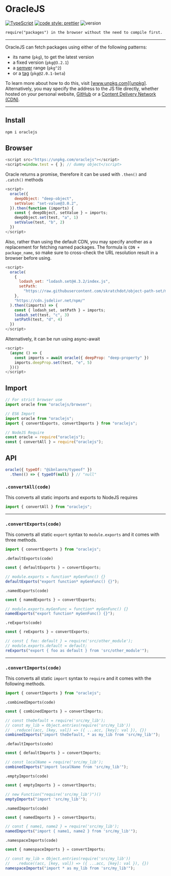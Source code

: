# OracleJS

[![TypeScript][typescript-badge]][typescript]
[![code style: prettier][prettier-badge]][prettier]
![version][version-badge]

```markdown
require("packages") in the browser without the need to compile first.
```

---

OracleJS can fetch packages using either of the following patterns:

- its name (`pkg`), to get the latest version
- a fixed version (`pkg@3.2.1`)
- a [semver][semver] range (`pkg^2`)
- or a [tag][tag] (`pkg@2.0.1-beta`)

To learn more about how to do this, visit [www.unpkg.com][unpkg]. Alternatively, you may specify the address to the JS file directly, whether hosted on your personal website, [GitHub][github] or a [Content Delivery Network (CDN)][cdn].

---

## Install

```bash
npm i oraclejs
```

## Browser

```javascript
<script src="https://unpkg.com/oraclejs"></script>
<script>window.test = { }; // dummy object</script>
```

Oracle returns a promise, therefore it can be used with `.then()` and `.catch()` methods

```javascript
<script>
  oracle({
    deepObject: "deep-object",
    setValue: "set-value@3.0.2",
  }).then(function (imports) {
    const { deepObject, setValue } = imports;
    deepObject.set(test, "a", 1)
    setValue(test, "b", 2)
  })
</script>
```

Also, rather than using the default CDN, you may specify another as a replacement for fetching named packages. The formula is `CDN + package_name`, so make sure to cross-check the URL resolution result in a browser before using.

```javascript
<script>
  oracle(
    {
      lodash_set: "lodash.set@4.3.2/index.js",
      setPath:
        "https://raw.githubusercontent.com/skratchdot/object-path-set/master/index.js",
    },
    "https://cdn.jsdelivr.net/npm/"
  ).then((imports) => {
    const { lodash_set, setPath } = imports;
    lodash_set(test, "c", 3)
    setPath(test, "d", 4)
  })
</script>
```

Alternatively, it can be run using async-await

```javascript
<script>
  (async () => {
    const imports = await oracle({ deepProp: "deep-property" })
    imports.deepProp.set(test, "e", 5)
  })()
</script>
```

## Import

```javascript
// For strict browser use
import oracle from "oraclejs/browser";

// ES6 Import
import oracle from "oraclejs";
import { convertExports, convertImports } from "oraclejs";

// NodeJS Require
const oracle = require("oraclejs");
const { convertAll } = require("oraclejs");
```

## API

```javascript
oracle({ typeOf: "@ibnlanre/typeof" })
  .then(() => { typeOf(null) } // "null"
```

### `.convertAll(code)`

This converts all static imports and exports to NodeJS requires

```javascript
import { convertAll } from "oraclejs";
```

---

### `.convertExports(code)`

This converts all static `export` syntax to `module.exports` and it comes with three methods.

```javascript
import { convertExports } from "oraclejs";
```

`.defaultExports(code)`

```javascript
const { defaultExports } = convertExports;

// module.exports = function* myGenFunc() {}
defaultExports("export function* myGenFunc() {}");
```

`.namedExports(code)`

```javascript
const { namedExports } = convertExports;

// module.exports.myGenFunc = function* myGenFunc() {}
namedExports("export function* myGenFunc() {}");
```

`.reExports(code)`

```javascript
const { reExports } = convertExports;

// const { foo: default } = require('src/other_module');
// module.exports.default = default;
reExports("export { foo as default } from 'src/other_module'");
```

---

### `.convertImports(code)`

This converts all static `import` syntax to `require` and it comes with the following methods.

```javascript
import { convertImports } from "oraclejs";
```

`.combinedImports(code)`

```javascript
const { combinedImports } = convertImports;

// const theDefault = require('src/my_lib');
// const my_lib = Object.entries(require('src/my_lib'))
//  .reduce((acc, [key, val]) => ({ ...acc, [key]: val }), {})
combinedImports("import theDefault, * as my_lib from 'src/my_lib'");
```

`.defaultImports(code)`

```javascript
const { defaultImports } = convertImports;

// const localName = require('src/my_lib');
combinedImports("import localName from 'src/my_lib'");
```

`.emptyImports(code)`

```javascript
const { emptyImports } = convertImports;

// new Function("require('src/my_lib')")()
emptyImports("import 'src/my_lib'");
```

`.namedImports(code)`

```javascript
const { namedImports } = convertImports;

// const { name1, name2 } = require('src/my_lib');
namedImports("import { name1, name2 } from 'src/my_lib'");
```

`.namespaceImports(code)`

```javascript
const { namespaceImports } = convertImports;

// const my_lib = Object.entries(require('src/my_lib'))
//   .reduce((acc, [key, val]) => ({ ...acc, [key]: val }), {})
namespaceImports("import * as my_lib from 'src/my_lib'");
```

[cdn]: https://www.cloudflare.com/learning/cdn/what-is-a-cdn/
[github]: https://github.com/
[prettier]: https://github.com/prettier/prettier
[prettier-badge]: https://img.shields.io/badge/code_style-prettier-f8bc45.svg
[semver]: https://semver.npmjs.com/
[tag]: https://docs.npmjs.com/cli/v6/commands/npm-dist-tag
[typescript]: http://www.typescriptlang.org/
[typescript-badge]: https://img.shields.io/badge/%3C%2F%3E-TypeScript-%230074c1.svg
[unpkg]: https://www.unpkg.com/
[version-badge]: https://img.shields.io/badge/version-0.1.1-orange
